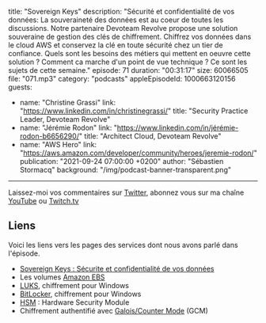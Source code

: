 title: "Sovereign Keys"
description: "Sécurité et confidentialité de vos données: La souveraineté des données est au coeur de toutes les discussions. Notre partenaire Devoteam Revolve propose une solution souveraine de gestion des clés de chiffrement. Chiffrez vos données dans le cloud AWS et conservez la clé en toute sécurité chez un tier de confiance. Quels sont les besoins des métiers qui mettent en oeuvre cette solution ? Comment ca marche d'un point de vue technique ? Ce sont les sujets de cette semaine."
episode: 71
duration: "00:31:17"
size: 60066505
file: "071.mp3"
category: "podcasts"
appleEpisodeId: 1000663120156
guests:
  - name: "Christine Grassi"
    link: "https://www.linkedin.com/in/christinegrassi/"
    title: "Security Practice Leader, Devoteam Revolve"
  - name: "Jérémie Rodon"
    link: "https://www.linkedin.com/in/jérémie-rodon-b6656290/"
    title: "Architect Cloud, Devoteam Revolve"
  - name: "AWS Hero"
    link: "https://aws.amazon.com/developer/community/heroes/jeremie-rodon/"
publication: "2021-09-24 07:00:00 +0200"
author: "Sébastien Stormacq"
background: "/img/podcast-banner-transparent.png"
---

Laissez-moi vos commentaires sur [Twitter](https://twitter.com/sebsto), abonnez vous sur ma chaîne [YouTube](https://www.youtube.com/sebsto) ou [Twitch.tv](https://www.twitch.tv/sebAWS)

## Liens

Voici les liens vers les pages des services dont nous avons parlé dans l'épisode.

- [Sovereign Keys : Sécurite et confidentialité de vos données](https://revolve.team/chiffrement-cloud-aws)
- Les volumes [Amazon EBS](https://aws.amazon.com/ebs/) 
- [LUKS](https://fr.wikipedia.org/wiki/LUKS), chiffrement pour Windows
- [BitLocker](https://fr.wikipedia.org/wiki/BitLocker_Drive_Encryption), chiffrement pour Windows
- [HSM](https://fr.wikipedia.org/wiki/Hardware_Security_Module) : Hardware Security Module
- Chiffrement authentifié avec [Galois/Counter Mode](https://fr.wikipedia.org/wiki/Galois/Counter_Mode) (GCM)

